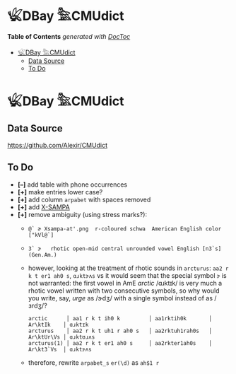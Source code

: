 

# 𓆤DBay 𓅗CMUdict


<!-- START doctoc generated TOC please keep comment here to allow auto update -->
<!-- DON'T EDIT THIS SECTION, INSTEAD RE-RUN doctoc TO UPDATE -->
**Table of Contents**  *generated with [DocToc](https://github.com/thlorenz/doctoc)*

- [𓆤DBay 𓅗CMUdict](#%F0%93%86%A4dbay-%F0%93%85%97cmudict)
  - [Data Source](#data-source)
  - [To Do](#to-do)

<!-- END doctoc generated TOC please keep comment here to allow auto update -->


# 𓆤DBay 𓅗CMUdict

## Data Source

https://github.com/Alexir/CMUdict

## To Do

* **[–]** add table with phone occurrences
* **[+]** make entries lower case?
* **[+]** add column `arpabet` with spaces removed
* **[+]** add [X-SAMPA](https://en.wikipedia.org/wiki/X-SAMPA)
* **[+]** remove ambiguity (using stress marks?):
  * ```@` ɚ Xsampa-at'.png  r-coloured schwa  American English color ["kVl@`]```
  * ```3` ɝ   rhotic open-mid central unrounded vowel English [n3`s] (Gen.Am.)```
  * however, looking at the treatment of rhotic sounds in `arcturus`: `aa2 r k t er1 ah0 s`, `ɑɹktɝʌs` vs
    it would seem that the special symbol `ɝ` is not warranted: the first vowel in AmE *arctic* /ɑɹktɪk/
    is very much a rhotic vowel written with two consecutive symbols, so why would you write, say, *urge*
    as /ɝdʒ/ with a single symbol instead of as /ɜrdʒ/?

    ```
    arctic      │ aa1 r k t ih0 k         │ aa1rktih0k       │ Ar\ktIk    │ ɑɹktɪk
    arcturus    │ aa2 r k t uh1 r ah0 s   │ aa2rktuh1rah0s   │ Ar\ktUr\Vs │ ɑɹktʊɹʌs
    arcturus(1) │ aa2 r k t er1 ah0 s     │ aa2rkter1ah0s    │ Ar\kt3`Vs  │ ɑɹktɝʌs
    ```

  * therefore, rewrite `arpabet_s` `er(\d)` as `ah$1 r`



